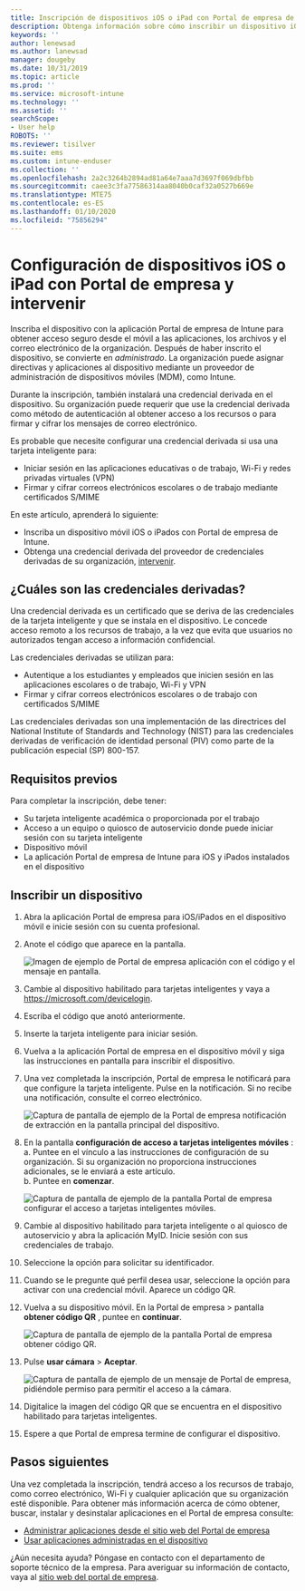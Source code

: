 ```yaml
---
title: Inscripción de dispositivos iOS o iPad con Portal de empresa de Intune y intervenir
description: Obtenga información sobre cómo inscribir un dispositivo iOS o iPad y configurar la autenticación de credenciales derivadas con intervenir.
keywords: ''
author: lenewsad
ms.author: lanewsad
manager: dougeby
ms.date: 10/31/2019
ms.topic: article
ms.prod: ''
ms.service: microsoft-intune
ms.technology: ''
ms.assetid: ''
searchScope:
- User help
ROBOTS: ''
ms.reviewer: tisilver
ms.suite: ems
ms.custom: intune-enduser
ms.collection: ''
ms.openlocfilehash: 2a2c3264b2894ad81a64e7aaa7d3697f069dbfbb
ms.sourcegitcommit: caee3c3fa77586314aa8040b0caf32a0527b669e
ms.translationtype: MTE75
ms.contentlocale: es-ES
ms.lasthandoff: 01/10/2020
ms.locfileid: "75856294"
---
```

# <a name="set-up-ios-or-ipados-device-with-company-portal-and-intercede"></a>Configuración de dispositivos iOS o iPad con Portal de empresa y intervenir

Inscriba el dispositivo con la aplicación Portal de empresa de Intune para obtener acceso seguro desde el móvil a las aplicaciones, los archivos y el correo electrónico de la organización.  Después de haber inscrito el dispositivo, se convierte en *administrado*. La organización puede asignar directivas y aplicaciones al dispositivo mediante un proveedor de administración de dispositivos móviles (MDM), como Intune.  

Durante la inscripción, también instalará una credencial derivada en el dispositivo. Su organización puede requerir que use la credencial derivada como método de autenticación al obtener acceso a los recursos o para firmar y cifrar los mensajes de correo electrónico. 

Es probable que necesite configurar una credencial derivada si usa una tarjeta inteligente para:

* Iniciar sesión en las aplicaciones educativas o de trabajo, Wi-Fi y redes privadas virtuales (VPN)
* Firmar y cifrar correos electrónicos escolares o de trabajo mediante certificados S/MIME  

En este artículo, aprenderá lo siguiente:  

* Inscriba un dispositivo móvil iOS o iPados con Portal de empresa de Intune.  
* Obtenga una credencial derivada del proveedor de credenciales derivadas de su organización, [intervenir](https://www.intercede.com/).   


## <a name="what-are-derived-credentials"></a>¿Cuáles son las credenciales derivadas?  
Una credencial derivada es un certificado que se deriva de las credenciales de la tarjeta inteligente y que se instala en el dispositivo. Le concede acceso remoto a los recursos de trabajo, a la vez que evita que usuarios no autorizados tengan acceso a información confidencial.  

Las credenciales derivadas se utilizan para: 
* Autentique a los estudiantes y empleados que inicien sesión en las aplicaciones escolares o de trabajo, Wi-Fi y VPN
* Firmar y cifrar correos electrónicos escolares o de trabajo con certificados S/MIME  

Las credenciales derivadas son una implementación de las directrices del National Institute of Standards and Technology (NIST) para las credenciales derivadas de verificación de identidad personal (PIV) como parte de la publicación especial (SP) 800-157.  

## <a name="prerequisites"></a>Requisitos previos

 Para completar la inscripción, debe tener:

* Su tarjeta inteligente académica o proporcionada por el trabajo
* Acceso a un equipo o quiosco de autoservicio donde puede iniciar sesión con su tarjeta inteligente
* Dispositivo móvil
* La aplicación Portal de empresa de Intune para iOS y iPados instalados en el dispositivo


## <a name="enroll-device"></a>Inscribir un dispositivo  
1. Abra la aplicación Portal de empresa para iOS/iPados en el dispositivo móvil e inicie sesión con su cuenta profesional.  
2. Anote el código que aparece en la pantalla.  

    ![Imagen de ejemplo de Portal de empresa aplicación con el código y el mensaje en pantalla.](./media/copy-code-intercede.png)  
1. Cambie al dispositivo habilitado para tarjetas inteligentes y vaya a https://microsoft.com/devicelogin. 

1. Escriba el código que anotó anteriormente.
 
2. Inserte la tarjeta inteligente para iniciar sesión.   

3. Vuelva a la aplicación Portal de empresa en el dispositivo móvil y siga las instrucciones en pantalla para inscribir el dispositivo.  
4. Una vez completada la inscripción, Portal de empresa le notificará para que configure la tarjeta inteligente. Pulse en la notificación. Si no recibe una notificación, consulte el correo electrónico.   

    ![Captura de pantalla de ejemplo de la Portal de empresa notificación de extracción en la pantalla principal del dispositivo.](./media/action-required-in-app-intercede.png)  

5. En la pantalla **configuración de acceso a tarjetas inteligentes móviles** :  
    a. Puntee en el vínculo a las instrucciones de configuración de su organización. Si su organización no proporciona instrucciones adicionales, se le enviará a este artículo.  
    b. Puntee en **comenzar**.  

    ![Captura de pantalla de ejemplo de la pantalla Portal de empresa configurar el acceso a tarjetas inteligentes móviles.](./media/smart-card-info-intercede.png)  

6. Cambie al dispositivo habilitado para tarjeta inteligente o al quiosco de autoservicio y abra la aplicación MyID. Inicie sesión con sus credenciales de trabajo.  
7. Seleccione la opción para solicitar su identificador. 
8. Cuando se le pregunte qué perfil desea usar, seleccione la opción para activar con una credencial móvil. Aparece un código QR.  
9. Vuelva a su dispositivo móvil. En la Portal de empresa > pantalla **obtener código QR** , puntee en **continuar**.  

    ![Captura de pantalla de ejemplo de la pantalla Portal de empresa obtener código QR.](./media/get-qr-code-intercede.png) 
 
10. Pulse **usar cámara** > **Aceptar**.  

    ![Captura de pantalla de ejemplo de un mensaje de Portal de empresa, pidiéndole permiso para permitir el acceso a la cámara.](./media/allow-cp-camera-access-intercede.png)  

11. Digitalice la imagen del código QR que se encuentra en el dispositivo habilitado para tarjetas inteligentes. 
12. Espere a que Portal de empresa termine de configurar el dispositivo.  

## <a name="next-steps"></a>Pasos siguientes  
Una vez completada la inscripción, tendrá acceso a los recursos de trabajo, como correo electrónico, Wi-Fi y cualquier aplicación que su organización esté disponible. Para obtener más información acerca de cómo obtener, buscar, instalar y desinstalar aplicaciones en el Portal de empresa consulte:

* [Administrar aplicaciones desde el sitio web del Portal de empresa](manage-apps-cpweb.md)  
* [Usar aplicaciones administradas en el dispositivo](use-managed-apps-on-your-device-ios.md)  

¿Aún necesita ayuda? Póngase en contacto con el departamento de soporte técnico de la empresa. Para averiguar su información de contacto, vaya al [sitio web del portal de empresa](https://go.microsoft.com/fwlink/?linkid=2010980).
